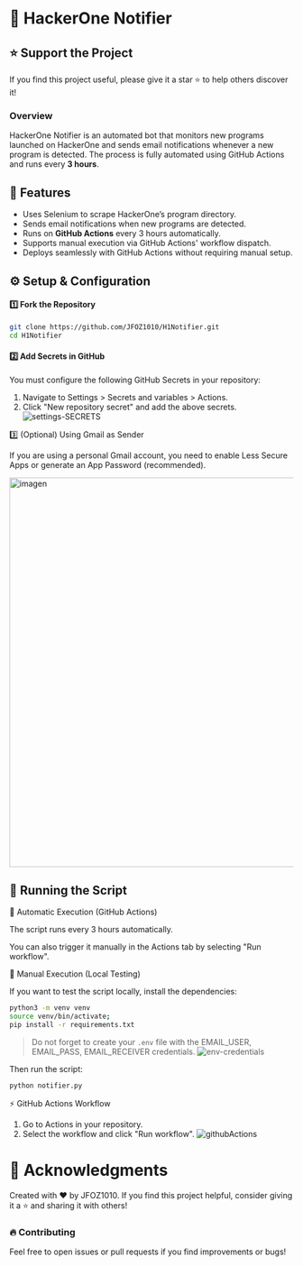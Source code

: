 # 🚀 HackerOne Notifier

## ⭐ Support the Project

If you find this project useful, please give it a star ⭐ to help others discover it!

### Overview

HackerOne Notifier is an automated bot that monitors new programs launched on HackerOne and sends email notifications whenever a new program is detected. The process is fully automated using GitHub Actions and runs every **3 hours**.

## 📌 Features
- Uses Selenium to scrape HackerOne’s program directory.
- Sends email notifications when new programs are detected.
- Runs on **GitHub Actions** every 3 hours automatically.
- Supports manual execution via GitHub Actions' workflow dispatch.
- Deploys seamlessly with GitHub Actions without requiring manual setup.

## ⚙️ Setup & Configuration

#### 1️⃣ Fork the Repository
```sh
git clone https://github.com/JFOZ1010/H1Notifier.git
cd H1Notifier
```

#### 2️⃣ Add Secrets in GitHub
You must configure the following GitHub Secrets in your repository:
1. Navigate to Settings > Secrets and variables > Actions.
2. Click "New repository secret" and add the above secrets.
![settings-SECRETS](https://github.com/user-attachments/assets/0f2d45dc-65f4-4a60-a6aa-427a4eafe446)


3️⃣ (Optional) Using Gmail as Sender

If you are using a personal Gmail account, you need to enable Less Secure Apps or generate an App Password (recommended).

<img width="691" alt="imagen" src="https://github.com/user-attachments/assets/985ad1d5-a8a6-4dec-8236-3697cf576a26" />


## 🚀 Running the Script

🔹 Automatic Execution (GitHub Actions)

The script runs every 3 hours automatically.

You can also trigger it manually in the Actions tab by selecting "Run workflow".

🔹 Manual Execution (Local Testing)

If you want to test the script locally, install the dependencies:

```bash
python3 -m venv venv
source venv/bin/activate;
pip install -r requirements.txt
```
> Do not forget to create your `.env` file with the EMAIL_USER, EMAIL_PASS, EMAIL_RECEIVER credentials.
> ![env-credentials](https://github.com/user-attachments/assets/7680abe7-3802-4273-9cef-410196939107)


Then run the script:
```bash
python notifier.py
```

⚡ GitHub Actions Workflow

1. Go to Actions in your repository.
2. Select the workflow and click "Run workflow".
![githubActions](https://github.com/user-attachments/assets/f252837e-79ff-438f-ada8-8aa6543feb19)

# 🙌 Acknowledgments

Created with ❤️ by JFOZ1010. If you find this project helpful, consider giving it a ⭐ and sharing it with others!

### 🔥 Contributing

Feel free to open issues or pull requests if you find improvements or bugs!
